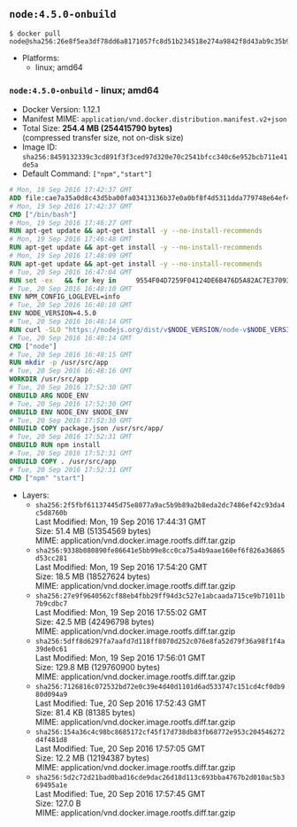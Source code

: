 ## `node:4.5.0-onbuild`

```console
$ docker pull node@sha256:26e8f5ea3df78dd6a8171057fc8d51b234518e274a9842f8d43ab9c35b978452
```

-	Platforms:
	-	linux; amd64

### `node:4.5.0-onbuild` - linux; amd64

-	Docker Version: 1.12.1
-	Manifest MIME: `application/vnd.docker.distribution.manifest.v2+json`
-	Total Size: **254.4 MB (254415790 bytes)**  
	(compressed transfer size, not on-disk size)
-	Image ID: `sha256:8459132339c3cd891f3f3ced97d320e70c2541bfcc340c6e952bcb711e41de5a`
-	Default Command: `["npm","start"]`

```dockerfile
# Mon, 19 Sep 2016 17:42:37 GMT
ADD file:cae7a35a0d8c43d5ba00fa03413136b37e0a0bf8f4d5311dda779748e64ef425 in / 
# Mon, 19 Sep 2016 17:42:37 GMT
CMD ["/bin/bash"]
# Mon, 19 Sep 2016 17:46:27 GMT
RUN apt-get update && apt-get install -y --no-install-recommends 		ca-certificates 		curl 		wget 	&& rm -rf /var/lib/apt/lists/*
# Mon, 19 Sep 2016 17:46:48 GMT
RUN apt-get update && apt-get install -y --no-install-recommends 		bzr 		git 		mercurial 		openssh-client 		subversion 				procps 	&& rm -rf /var/lib/apt/lists/*
# Mon, 19 Sep 2016 17:48:09 GMT
RUN apt-get update && apt-get install -y --no-install-recommends 		autoconf 		automake 		bzip2 		file 		g++ 		gcc 		imagemagick 		libbz2-dev 		libc6-dev 		libcurl4-openssl-dev 		libdb-dev 		libevent-dev 		libffi-dev 		libgeoip-dev 		libglib2.0-dev 		libjpeg-dev 		libkrb5-dev 		liblzma-dev 		libmagickcore-dev 		libmagickwand-dev 		libmysqlclient-dev 		libncurses-dev 		libpng-dev 		libpq-dev 		libreadline-dev 		libsqlite3-dev 		libssl-dev 		libtool 		libwebp-dev 		libxml2-dev 		libxslt-dev 		libyaml-dev 		make 		patch 		xz-utils 		zlib1g-dev 	&& rm -rf /var/lib/apt/lists/*
# Tue, 20 Sep 2016 16:47:04 GMT
RUN set -ex   && for key in     9554F04D7259F04124DE6B476D5A82AC7E37093B     94AE36675C464D64BAFA68DD7434390BDBE9B9C5     0034A06D9D9B0064CE8ADF6BF1747F4AD2306D93     FD3A5288F042B6850C66B31F09FE44734EB7990E     71DCFD284A79C3B38668286BC97EC7A07EDE3FC1     DD8F2338BAE7501E3DD5AC78C273792F7D83545D     B9AE9905FFD7803F25714661B63B535A4C206CA9     C4F0DFFF4E8C1A8236409D08E73BC641CC11F4C8   ; do     gpg --keyserver ha.pool.sks-keyservers.net --recv-keys "$key";   done
# Tue, 20 Sep 2016 16:48:10 GMT
ENV NPM_CONFIG_LOGLEVEL=info
# Tue, 20 Sep 2016 16:48:10 GMT
ENV NODE_VERSION=4.5.0
# Tue, 20 Sep 2016 16:48:14 GMT
RUN curl -SLO "https://nodejs.org/dist/v$NODE_VERSION/node-v$NODE_VERSION-linux-x64.tar.xz"   && curl -SLO "https://nodejs.org/dist/v$NODE_VERSION/SHASUMS256.txt.asc"   && gpg --batch --decrypt --output SHASUMS256.txt SHASUMS256.txt.asc   && grep " node-v$NODE_VERSION-linux-x64.tar.xz\$" SHASUMS256.txt | sha256sum -c -   && tar -xJf "node-v$NODE_VERSION-linux-x64.tar.xz" -C /usr/local --strip-components=1   && rm "node-v$NODE_VERSION-linux-x64.tar.xz" SHASUMS256.txt.asc SHASUMS256.txt   && ln -s /usr/local/bin/node /usr/local/bin/nodejs
# Tue, 20 Sep 2016 16:48:14 GMT
CMD ["node"]
# Tue, 20 Sep 2016 16:48:15 GMT
RUN mkdir -p /usr/src/app
# Tue, 20 Sep 2016 16:48:16 GMT
WORKDIR /usr/src/app
# Tue, 20 Sep 2016 17:52:30 GMT
ONBUILD ARG NODE_ENV
# Tue, 20 Sep 2016 17:52:30 GMT
ONBUILD ENV NODE_ENV $NODE_ENV
# Tue, 20 Sep 2016 17:52:30 GMT
ONBUILD COPY package.json /usr/src/app/
# Tue, 20 Sep 2016 17:52:31 GMT
ONBUILD RUN npm install
# Tue, 20 Sep 2016 17:52:31 GMT
ONBUILD COPY . /usr/src/app
# Tue, 20 Sep 2016 17:52:31 GMT
CMD ["npm" "start"]
```

-	Layers:
	-	`sha256:2f5fbf61137445d75e8077a9ac5b9b89a2b8eda2dc7486ef42c93da4c5d8760b`  
		Last Modified: Mon, 19 Sep 2016 17:44:31 GMT  
		Size: 51.4 MB (51354569 bytes)  
		MIME: application/vnd.docker.image.rootfs.diff.tar.gzip
	-	`sha256:9338b080890fe86641e5bb99e8cc0ca75a4b9aae160ef6f826a36865d53cc281`  
		Last Modified: Mon, 19 Sep 2016 17:54:20 GMT  
		Size: 18.5 MB (18527624 bytes)  
		MIME: application/vnd.docker.image.rootfs.diff.tar.gzip
	-	`sha256:27e9f9640562cf88eb4fbb29ff94d3c527e1abcaada715ce9b71011b7b9cdbc7`  
		Last Modified: Mon, 19 Sep 2016 17:55:02 GMT  
		Size: 42.5 MB (42496798 bytes)  
		MIME: application/vnd.docker.image.rootfs.diff.tar.gzip
	-	`sha256:5dff8d6297fa7aafd7d118ff8070d252c076e8fa52d79f36a98f1f4a39de0c61`  
		Last Modified: Mon, 19 Sep 2016 17:56:01 GMT  
		Size: 129.8 MB (129760900 bytes)  
		MIME: application/vnd.docker.image.rootfs.diff.tar.gzip
	-	`sha256:7126816c072532bd72e0c39e4d40d1101d6ad533747c151cd4cf0db980d094a9`  
		Last Modified: Tue, 20 Sep 2016 17:52:43 GMT  
		Size: 81.4 KB (81385 bytes)  
		MIME: application/vnd.docker.image.rootfs.diff.tar.gzip
	-	`sha256:154a36c4c98bc8685172cf45f17d738db83fb68772e953c204546272d4f481d8`  
		Last Modified: Tue, 20 Sep 2016 17:57:05 GMT  
		Size: 12.2 MB (12194387 bytes)  
		MIME: application/vnd.docker.image.rootfs.diff.tar.gzip
	-	`sha256:5d2c72d21bad0bad16cde9dac26d18d113c693bba4767b2d010ac5b369495a1e`  
		Last Modified: Tue, 20 Sep 2016 17:57:45 GMT  
		Size: 127.0 B  
		MIME: application/vnd.docker.image.rootfs.diff.tar.gzip
